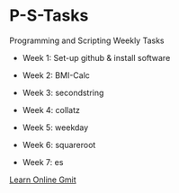 # P-S-Tasks
Programming and Scripting Weekly Tasks

- Week 1: Set-up github & install software

- Week 2: BMI-Calc

- Week 3: secondstring

- Week 4: collatz

- Week 5: weekday

- Week 6: squareroot

- Week 7: es

[Learn Online Gmit](https://learnonline.gmit.ie/course/view.php?id=1598)



